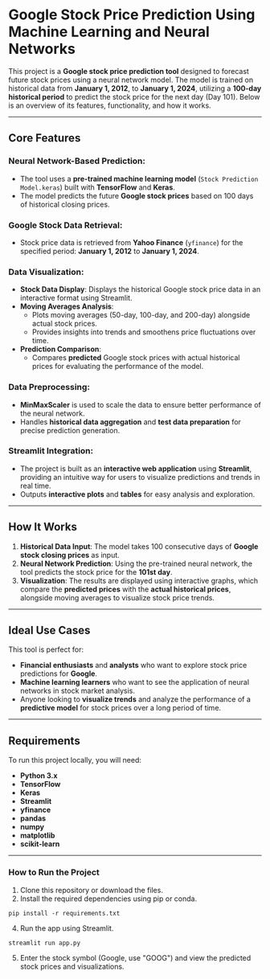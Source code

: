 # Google Stock Price Prediction Using Machine Learning and Neural Networks

This project is a **Google stock price prediction tool** designed to forecast future stock prices using a neural network model. The model is trained on historical data from **January 1, 2012**, to **January 1, 2024**, utilizing a **100-day historical period** to predict the stock price for the next day (Day 101). Below is an overview of its features, functionality, and how it works.

---

## Core Features

### **Neural Network-Based Prediction**:
- The tool uses a **pre-trained machine learning model** (`Stock Prediction Model.keras`) built with **TensorFlow** and **Keras**.
- The model predicts the future **Google stock prices** based on 100 days of historical closing prices.

### **Google Stock Data Retrieval**:
- Stock price data is retrieved from **Yahoo Finance** (`yfinance`) for the specified period: **January 1, 2012** to **January 1, 2024**.

### **Data Visualization**:
- **Stock Data Display**: Displays the historical Google stock price data in an interactive format using Streamlit.
- **Moving Averages Analysis**:
  - Plots moving averages (50-day, 100-day, and 200-day) alongside actual stock prices.
  - Provides insights into trends and smoothens price fluctuations over time.
- **Prediction Comparison**:
  - Compares **predicted** Google stock prices with actual historical prices for evaluating the performance of the model.

### **Data Preprocessing**:
- **MinMaxScaler** is used to scale the data to ensure better performance of the neural network.
- Handles **historical data aggregation** and **test data preparation** for precise prediction generation.

### **Streamlit Integration**:
- The project is built as an **interactive web application** using **Streamlit**, providing an intuitive way for users to visualize predictions and trends in real time.
- Outputs **interactive plots** and **tables** for easy analysis and exploration.

---

## How It Works

1. **Historical Data Input**: The model takes 100 consecutive days of **Google stock closing prices** as input.
2. **Neural Network Prediction**: Using the pre-trained neural network, the tool predicts the stock price for the **101st day**.
3. **Visualization**: The results are displayed using interactive graphs, which compare the **predicted prices** with the **actual historical prices**, alongside moving averages to visualize stock price trends.

---

## Ideal Use Cases
This tool is perfect for:
- **Financial enthusiasts** and **analysts** who want to explore stock price predictions for **Google**.
- **Machine learning learners** who want to see the application of neural networks in stock market analysis.
- Anyone looking to **visualize trends** and analyze the performance of a **predictive model** for stock prices over a long period of time.

---

## Requirements

To run this project locally, you will need:
- **Python 3.x**
- **TensorFlow**
- **Keras**
- **Streamlit**
- **yfinance**
- **pandas**
- **numpy**
- **matplotlib**
- **scikit-learn**

---

### **How to Run the Project**
1. Clone this repository or download the files.
2. Install the required dependencies using pip or conda.
```
pip install -r requirements.txt
```
4. Run the app using Streamlit.
```
streamlit run app.py
```
5. Enter the stock symbol (Google, use "GOOG") and view the predicted stock prices and visualizations.



